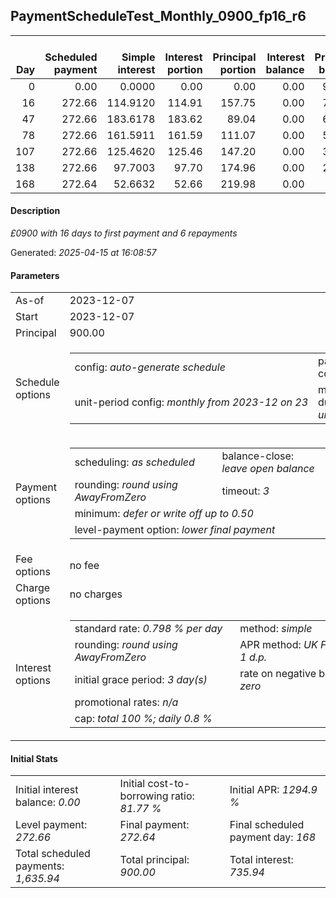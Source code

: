 <h2>PaymentScheduleTest_Monthly_0900_fp16_r6</h2><table><thead style="vertical-align: bottom;"><th style="text-align: right;">Day</th><th style="text-align: right;">Scheduled payment</th><th style="text-align: right;">Simple interest</th><th style="text-align: right;">Interest portion</th><th style="text-align: right;">Principal portion</th><th style="text-align: right;">Interest balance</th><th style="text-align: right;">Principal balance</th><th style="text-align: right;">Total simple interest</th><th style="text-align: right;">Total interest</th><th style="text-align: right;">Total principal</th></thead><tr style="text-align: right;"><td class="ci00">0</td><td class="ci01" style="white-space: nowrap;">0.00</td><td class="ci02">0.0000</td><td class="ci03">0.00</td><td class="ci04">0.00</td><td class="ci05">0.00</td><td class="ci06">900.00</td><td class="ci07">0.0000</td><td class="ci08">0.00</td><td class="ci09">0.00</td></tr><tr style="text-align: right;"><td class="ci00">16</td><td class="ci01" style="white-space: nowrap;">272.66</td><td class="ci02">114.9120</td><td class="ci03">114.91</td><td class="ci04">157.75</td><td class="ci05">0.00</td><td class="ci06">742.25</td><td class="ci07">114.9120</td><td class="ci08">114.91</td><td class="ci09">157.75</td></tr><tr style="text-align: right;"><td class="ci00">47</td><td class="ci01" style="white-space: nowrap;">272.66</td><td class="ci02">183.6178</td><td class="ci03">183.62</td><td class="ci04">89.04</td><td class="ci05">0.00</td><td class="ci06">653.21</td><td class="ci07">298.5298</td><td class="ci08">298.53</td><td class="ci09">246.79</td></tr><tr style="text-align: right;"><td class="ci00">78</td><td class="ci01" style="white-space: nowrap;">272.66</td><td class="ci02">161.5911</td><td class="ci03">161.59</td><td class="ci04">111.07</td><td class="ci05">0.00</td><td class="ci06">542.14</td><td class="ci07">460.1209</td><td class="ci08">460.12</td><td class="ci09">357.86</td></tr><tr style="text-align: right;"><td class="ci00">107</td><td class="ci01" style="white-space: nowrap;">272.66</td><td class="ci02">125.4620</td><td class="ci03">125.46</td><td class="ci04">147.20</td><td class="ci05">0.00</td><td class="ci06">394.94</td><td class="ci07">585.5829</td><td class="ci08">585.58</td><td class="ci09">505.06</td></tr><tr style="text-align: right;"><td class="ci00">138</td><td class="ci01" style="white-space: nowrap;">272.66</td><td class="ci02">97.7003</td><td class="ci03">97.70</td><td class="ci04">174.96</td><td class="ci05">0.00</td><td class="ci06">219.98</td><td class="ci07">683.2832</td><td class="ci08">683.28</td><td class="ci09">680.02</td></tr><tr style="text-align: right;"><td class="ci00">168</td><td class="ci01" style="white-space: nowrap;">272.64</td><td class="ci02">52.6632</td><td class="ci03">52.66</td><td class="ci04">219.98</td><td class="ci05">0.00</td><td class="ci06">0.00</td><td class="ci07">735.9464</td><td class="ci08">735.94</td><td class="ci09">900.00</td></tr></table><p><h4>Description</h4><i>£0900 with 16 days to first payment and 6 repayments</i></p><p>Generated: <i>2025-04-15 at 16:08:57</i></p><h4>Parameters</h4><table><tr><td>As-of</td><td>2023-12-07</td></tr><tr><td>Start</td><td>2023-12-07</td></tr><tr><td>Principal</td><td>900.00</td></tr><tr><td>Schedule options</td><td><table><tr><td>config: <i>auto-generate schedule</i></td><td>payment count: <i>6</i></td></tr><tr><td style="white-space: nowrap;">unit-period config: <i>monthly from 2023-12 on 23</i></td><td>max duration: <i>unlimited</i></td></tr></table></td></tr><tr><td>Payment options</td><td><table><tr><td>scheduling: <i>as scheduled</i></td><td>balance-close: <i>leave&nbsp;open&nbsp;balance</i></td></tr><tr><td>rounding: <i>round using AwayFromZero</i></td><td>timeout: <i>3</i></td></tr><tr><td colspan='2'>minimum: <i>defer&nbsp;or&nbsp;write&nbsp;off&nbsp;up&nbsp;to&nbsp;0.50</i></td></tr><tr><td colspan='2'>level-payment option: <i>lower&nbsp;final&nbsp;payment</i></td></tr></table></td></tr><tr><td>Fee options</td><td>no fee</td></tr><tr><td>Charge options</td><td>no charges</td></tr><tr><td>Interest options</td><td><table><tr><td>standard rate: <i>0.798 % per day</i></td><td>method: <i>simple</i></td></tr><tr><td>rounding: <i>round using AwayFromZero</i></td><td>APR method: <i>UK FCA to 1 d.p.</i></td></tr><tr><td>initial grace period: <i>3 day(s)</i></td><td>rate on negative balance: <i>zero</i></td></tr><tr><td colspan="2">promotional rates: <i><i>n/a</i></i></td></tr><tr><td colspan="2">cap: <i>total 100 %; daily 0.8 %</td></tr></table></td></tr></table><h4>Initial Stats</h4><table><tr><td>Initial interest balance: <i>0.00</i></td><td>Initial cost-to-borrowing ratio: <i>81.77 %</i></td><td>Initial APR: <i>1294.9 %</i></td></tr><tr><td>Level payment: <i>272.66</i></td><td>Final payment: <i>272.64</i></td><td>Final scheduled payment day: <i>168</i></td></tr><tr><td>Total scheduled payments: <i>1,635.94</i></td><td>Total principal: <i>900.00</i></td><td>Total interest: <i>735.94</i></td></tr></table>